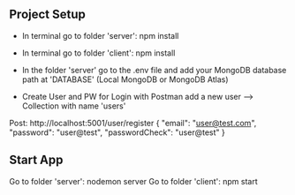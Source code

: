 ## Project Setup
- In terminal go to folder 'server': npm install
- In terminal go to folder 'client': npm install

- In the folder 'server' go to the .env file and add your MongoDB database path at 'DATABASE' (Local MongoDB or MongoDB Atlas)

- Create User and PW for Login
with Postman add a new user
--> Collection with name 'users'

Post: http://localhost:5001/user/register
{
    "email": "user@test.com",
    "password": "user@test",
    "passwordCheck": "user@test"
}


## Start App 
Go to folder 'server': nodemon server
Go to folder 'client': npm start
